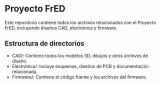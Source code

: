 # Proyecto FrED

Este repositorio contiene todos los archivos relacionados con el Proyecto FrED, incluyendo diseños CAD, electrónica y firmware.

## Estructura de directorios

- CAD/: Contiene todos los modelos 3D, dibujos y otros archivos de diseño.
- Electrónica/: Incluye esquemas, diseños de PCB y documentación relacionada.
- Firmware/: Contiene el código fuente y los archivos del firmware.